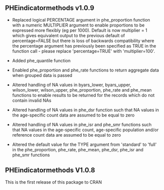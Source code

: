 ## PHEindicatormethods v1.0.9

* Replaced logical PERCENTAGE argument in phe_proportion function with a numeric MULTIPLIER argument to enable proportions to be expressed more flexibly (eg per 1000). Default is now multiplier = 1 which gives equivalent output to the previous default of percentage=FALSE but there is loss of backwards compatibility where the percentage argument has previously been specified as TRUE in the function call - please replace 'percentage=TRUE' with 'multiplier=100'.

* Added phe_quantile function

* Enabled phe_proportion and phe_rate functions to return aggregate data when grouped data is passed

* Altered handling of NA values in byars_lower, byars_upper, wilson_lower, wilson_upper, phe_proportion, phe_rate and phe_mean functions to enable results to be returned for the records which do not contain invalid NAs 

* Altered handling of NA values in phe_dsr function such that NA values in the age-specific count data are assumed to be equal to zero

* Altered handling of NA values in phe_isr and phe_smr functions such that NA values in the age-specific count, age-specific population and/or reference count data are assumed to be equal to zero

* Altered the default value for the TYPE argument from 'standard' to 'full' in the phe_proportion, phe_rate, phe_mean, phe_dsr, phe_isr and phe_smr functions 


## PHEindicatormethods V1.0.8
This is the first release of this package to CRAN
